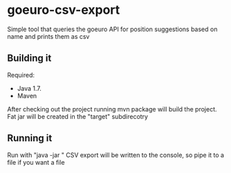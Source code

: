 # goeuro-csv-export
Simple tool that queries the goeuro API for position suggestions based on name and prints them as csv

## Building it

Required:
* Java 1.7.
* Maven

After checking out the project running mvn package will build the project. Fat jar will be created in the "target" subdirecotry

## Running it

Run with "java -jar <jarname> <CityName>"
CSV export will be written to the console, so pipe it to a file if you want a file
